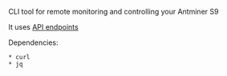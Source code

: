 CLI tool for remote monitoring and controlling your Antminer S9

It uses [API endpoints](https://github.com/bitmaintech/Antminer_firmware/tree/master/sources/meta-antminer/recipes-bitmianer/lighttpd/lighttpd-1.0/www/cgi-bin)

Dependencies:

    * curl 
    * jq